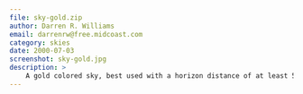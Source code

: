 ```yaml
---
file: sky-gold.zip
author: Darren R. Williams
email: darrenrw@free.midcoast.com
category: skies
date: 2000-07-03
screenshot: sky-gold.jpg
description: >
    A gold colored sky, best used with a horizon distance of at least 500.
---
```


